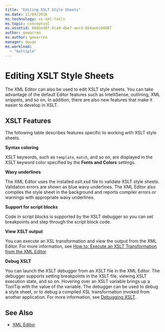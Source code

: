 ```yaml
---
title: "Editing XSLT Style Sheets"
ms.date: 11/04/2016
ms.technology: vs-xml-tools
ms.topic: conceptual
ms.assetid: 080bed0f-0ca9-4be7-aecd-6bdaebc04007
author: gewarren
ms.author: gewarren
manager: douge
ms.workload:
  - "multiple"
---
```

# Editing XSLT Style Sheets

The XML Editor can also be used to edit XSLT style sheets. You can take advantage of the default Editor features such as IntelliSense, outlining, XML snippets, and so on. In addition, there are also new features that make it easier to develop in XSLT.

## XSLT Features
 The following table describes features specific to working with XSLT style sheets.

 **Syntax coloring**

 XSLT keywords, such as `template`, `match`, and so on, are displayed in the XSLT keyword color specified by the **Fonts and Colors** settings.

 **Wavy underlines**

 The XML Editor uses the installed xslt.xsd file to validate XSLT style sheets. Validation errors are shown as blue wavy underlines. The XML Editor also compiles the style sheet in the background and reports compiler errors or warnings with appropriate wavy underlines.

 **Support for script blocks**

 Code in script blocks is supported by the XSLT debugger so you can set breakpoints and step through the script block code.

 **View XSLT output**

 You can execute an XSL transformation and view the output from the XML Editor. For more information, see [How to: Execute an XSLT Transformation from the XML Editor](../xml-tools/how-to-execute-an-xslt-transformation-from-the-xml-editor.md).

 **Debug XSLT**

 You can launch the XSLT debugger from an XSLT file in the XML Editor. The debugger supports setting breakpoints in the XSLT file, viewing XSLT execution state, and so on. Hovering over an XSLT variable brings up a ToolTip with the value of the variable. The debugger can be used to debug a style sheet, or to debug a compiled XSL transformation invoked from another application. For more information, see [Debugging XSLT](../xml-tools/debugging-xslt.md).

## See Also

- [XML Editor](../xml-tools/xml-editor.md)